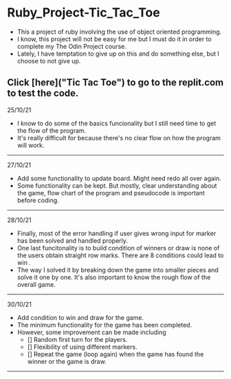 # Ruby_Project-Tic_Tac_Toe

* This a project of ruby involving the use of object oriented programming.
* I know, this project will not be easy for me but I must do it in order to complete my The Odin Project course.
* Lately, I have temptation to give up on this and do something else, but I choose to not give up.

Click [here]("Tic Tac Toe") to go to the replit.com to test the code.
---
25/10/21
* I know to do some of the basics funcionality but I still need time to get the flow of the program.
* It's really difficult for because there's no clear flow on how the program will work.
---
27/10/21
* Add some functionality to update board. Might need redo all over again.
* Some functionality can be kept. But mostly, clear understanding about the game, flow chart of the program and pseudocode is important before coding.
---
28/10/21
* Finally, most of the error handling if user gives wrong input for marker has been solved and handled properly.
* One last funcitonality is to build condition of winners or draw is none of the users obtain straight row marks. There are 8 conditions could lead to win .
* The way I solved it by breaking down the game into smaller pieces and solve it one by one. It's also important to know the rough flow of the overall game.
---
30/10/21
* Add condition to win and draw for the game.
* The minimum functionality for the game has been completed.
* However, some improvement can be made including
  - [] Random first turn for the players.
  - [] Flexibility of using different markers.
  - [] Repeat the game (loop again) when the game has found the winner or the game is draw.
---